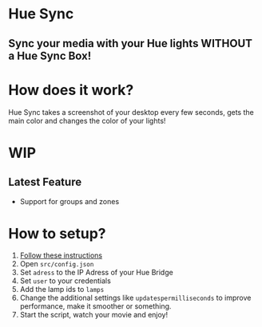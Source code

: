 # Hue Sync
## Sync your media with your Hue lights WITHOUT a Hue Sync Box!

# How does it work?
Hue Sync takes a screenshot of your desktop every few seconds, gets the main color and changes the color of your lights!

# WIP


## Latest Feature
- Support for groups and zones


# How to setup?
1. [Follow these instructions](https://developers.meethue.com/develop/get-started-2/)
2. Open ```src/config.json```
3. Set ```adress``` to the IP Adress of your Hue Bridge
4. Set ```user``` to your credentials
5. Add the lamp ids to ```lamps```
6. Change the additional settings like ```updatespermilliseconds``` to improve performance, make it smoother or something.
7. Start the script, watch your movie and enjoy!
